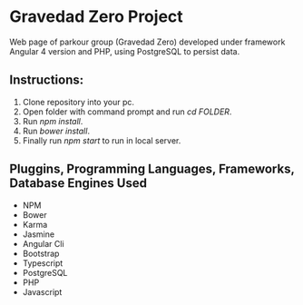 # Gravedad Zero Project
Web page of parkour group (Gravedad Zero) developed under framework Angular 4 version and PHP, using PostgreSQL to persist data.

## Instructions:
1. Clone repository into your pc.
2. Open folder with command prompt and run *cd FOLDER*.
3. Run *npm install*.
4. Run *bower install*.
5. Finally run *npm start* to run in local server.

## Pluggins, Programming Languages, Frameworks, Database Engines Used
- NPM
- Bower
- Karma
- Jasmine
- Angular Cli
- Bootstrap
- Typescript
- PostgreSQL
- PHP
- Javascript